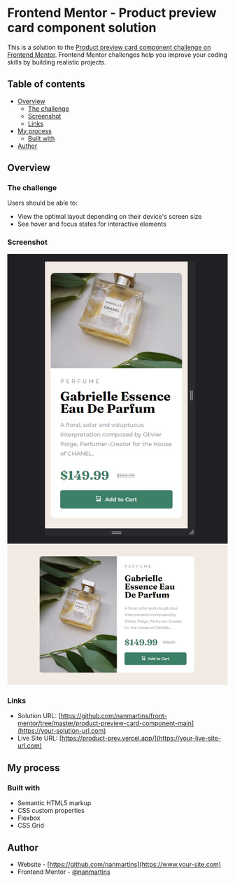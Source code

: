 # Frontend Mentor - Product preview card component solution

This is a solution to the [Product preview card component challenge on Frontend Mentor](https://www.frontendmentor.io/challenges/product-preview-card-component-GO7UmttRfa). Frontend Mentor challenges help you improve your coding skills by building realistic projects.

## Table of contents

- [Overview](#overview)
  - [The challenge](#the-challenge)
  - [Screenshot](#screenshot)
  - [Links](#links)
- [My process](#my-process)
  - [Built with](#built-with)
- [Author](#author)

## Overview

### The challenge

Users should be able to:

- View the optimal layout depending on their device's screen size
- See hover and focus states for interactive elements

### Screenshot

![](./product-mobile.jpg)
![](./product-desktop.jpg)


### Links

- Solution URL: [https://github.com/nanmartins/front-mentor/tree/master/product-preview-card-component-main](https://your-solution-url.com)
- Live Site URL: [https://product-prev.vercel.app/](https://your-live-site-url.com)

## My process

### Built with

- Semantic HTML5 markup
- CSS custom properties
- Flexbox
- CSS Grid


## Author

- Website - [https://github.com/nanmartins](https://www.your-site.com)
- Frontend Mentor - [@nanmartins](https://www.frontendmentor.io/profile/yourusername)
